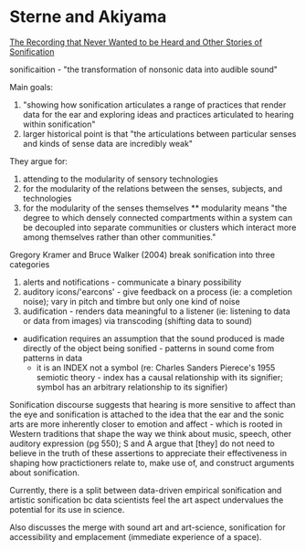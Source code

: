 # Sterne and Akiyama
[The Recording that Never Wanted to be Heard and Other Stories of Sonification](https://sterneworks.org/recordingthatneverwanted.pdf)

sonificaition - "the transformation of nonsonic data into audible sound"

Main goals:
1. "showing how sonification articulates a range of practices that render data for the ear and exploring ideas and practices articulated to hearing within sonification"
2. larger historical point is that "the articulations between particular senses and kinds of sense data are incredibly weak"

They argue for:
1. attending to the modularity of sensory technologies
2. for the modularity of the relations between the senses, subjects, and technologies
3. for the modularity of the senses themselves
** modularity means "the degree to which densely connected compartments within a system can be decoupled into separate communities or clusters which interact more among themselves rather than other communities."

Gregory Kramer and Bruce Walker (2004) break sonification into three categories
1. alerts and notifications - communicate a binary possibility
2. auditory icons/'earcons' - give feedback on a process (ie: a completion noise); vary in pitch and timbre but only one kind of noise 
3. audification - renders data meaningful to a listener (ie: listening to data or data from images) via transcoding (shifting data to sound)
- audification requires an assumption that the sound produced is made directly of the object being sonified - patterns in sound come from patterns in data
  - it is an INDEX not a symbol (re: Charles Sanders Pierece's 1955 semiotic theory - index has a causal relationship with its signifier; symbol has an arbitrary relationship to its signifier)
 
Sonification discourse suggests that hearing is more sensitive to affect than the eye and sonification is attached to the idea that the ear and the sonic arts are more inherently closer to emotion and affect - which is rooted in Western traditions that shape the way we think about music, speech, other auditory expression (pg 550); S and A argue that [they] do not need to believe in the truth of these assertions to appreciate their effectiveness in shaping how practictioners relate to, make use of, and construct arguments about sonification.

Currently, there is a split between data-driven empirical sonification and artistic sonification bc data scientists feel the art aspect undervalues the potential for its use in science.

Also discusses the merge with sound art and art-science, sonification for accessibility and emplacement (immediate experience of a space).



